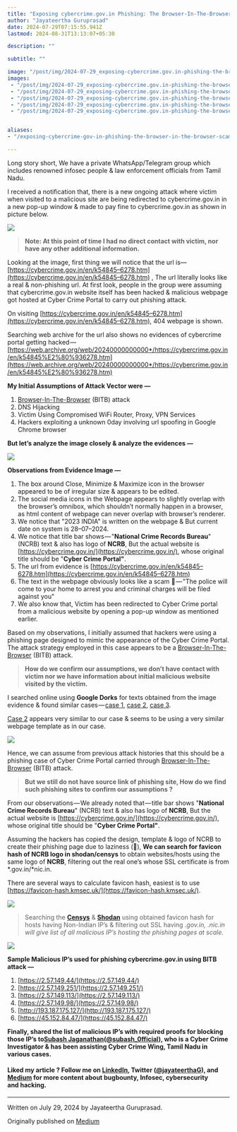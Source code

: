 ```yaml
---
title: "Exposing cybercrime.gov.in Phishing: The Browser-In-The-Browser Scam"
author: "Jayateertha Guruprasad"
date: 2024-07-29T07:15:55.941Z
lastmod: 2024-08-31T13:13:07+05:30

description: ""

subtitle: ""

image: "/post/img/2024-07-29_exposing-cybercrime.gov.in-phishing-the-browserinthebrowser-scam_4.gif" 
images:
 - "/post/img/2024-07-29_exposing-cybercrime.gov.in-phishing-the-browserinthebrowser-scam_0.jpeg"
 - "/post/img/2024-07-29_exposing-cybercrime.gov.in-phishing-the-browserinthebrowser-scam_1.jpeg"
 - "/post/img/2024-07-29_exposing-cybercrime.gov.in-phishing-the-browserinthebrowser-scam_2.png"
 - "/post/img/2024-07-29_exposing-cybercrime.gov.in-phishing-the-browserinthebrowser-scam_3.png"
 - "/post/img/2024-07-29_exposing-cybercrime.gov.in-phishing-the-browserinthebrowser-scam_4.gif"


aliases:
- "/exposing-cybercrime-gov-in-phishing-the-browser-in-the-browser-scam-0c0bad0a93d5"

---
```


Long story short, We have a private WhatsApp/Telegram group which includes renowned infosec people & law enforcement officials from Tamil Nadu.

I received a notification that, there is a new ongoing attack where victim when visited to a malicious site are being redirected to cybercrime.gov.in in a new pop-up window & made to pay fine to cybercrime.gov.in as shown in picture below.

![](/post/img/2024-07-29_exposing-cybercrime.gov.in-phishing-the-browserinthebrowser-scam_0.jpeg#layoutTextWidth)

> **Note: At this point of time I had no direct contact with victim, nor have any other additional information.**

Looking at the image, first thing we will notice that the url is— [https://cybercrime.gov.in/en/k54845–6278.htm](https://cybercrime.gov.in/en/k54845–6278.htm) , The url literally looks like a real & non-phishing url. At first look, people in the group were assuming that cybercrime.gov.in website itself has been hacked & malicious webpage got hosted at Cyber Crime Portal to carry out phishing attack.

On visiting [https://cybercrime.gov.in/en/k54845–6278.htm](https://cybercrime.gov.in/en/k54845–6278.htm), 404 webpage is shown.

Searching web archive for the url also shows no evidences of cybercrime portal getting hacked — [https://web.archive.org/web/20240000000000*/https://cybercrime.gov.in/en/k54845%E2%80%936278.htm](https://web.archive.org/web/20240000000000*/https://cybercrime.gov.in/en/k54845%E2%80%936278.htm)

**My Initial Assumptions of Attack Vector were —**

1. [Browser-In-The-Browser](https://mrd0x.com/browser-in-the-browser-phishing-attack/) (BITB) attack
2. DNS Hijacking
3. Victim Using Compromised WiFi Router, Proxy, VPN Services
4. Hackers exploiting a unknown 0day involving url spoofing in Google Chrome browser

**But let’s analyze the image closely & analyze the evidences —**

![](/post/img/2024-07-29_exposing-cybercrime.gov.in-phishing-the-browserinthebrowser-scam_1.jpeg#layoutTextWidth)

**Observations from Evidence Image —**

1. The box around Close, Minimize & Maximize icon in the browser appeared to be of irregular size & appears to be edited.
2. The social media icons in the Webpage appears to slightly overlap with the browser’s omnibox, which shouldn’t normally happen in a browser, as html content of webpage can never overlap with browser’s renderer.
3. We notice that "2023 INDIA" is written on the webpage & But current date on system is 28–07–2024.
4. We notice that title bar shows — "**National Crime Records Bureau**" (NCRB) text & also has logo of **NCRB**, But the actual website is [https://cybercrime.gov.in/](https://cybercrime.gov.in/), whose original title should be "**Cyber Crime Portal"**.
5. The url from evidence is [https://cybercrime.gov.in/en/k54845–6278.htm](https://cybercrime.gov.in/en/k54845–6278.htm) 
6. The text in the webpage obviously looks like a scam 🤣 — "The police will come to your home to arrest you and criminal charges will be filed against you"
7. We also know that, Victim has been redirected to Cyber Crime portal from a malicious website by opening a pop-up window as mentioned earlier.

Based on my observations, I initially assumed that hackers were using a phishing page designed to mimic the appearance of the Cyber Crime Portal. The attack strategy employed in this case appears to be a [Browser-In-The-Browser](https://mrd0x.com/browser-in-the-browser-phishing-attack/) (BITB) attack.

> **How do we confirm our assumptions, we don’t have contact with victim nor we have information about initial malicious website visited by the victim.**

I searched online using **Google Dorks** for texts obtained from the image evidence & found similar cases — [case 1](https://www.ctm360.com/blogs/a-browser-in-the-browser-bitb-attack-cyber-advisory-a-browser-in-the-browser-bitb-attack-100-10/), [case 2](https://shreshtait.com/blog/2024/01/national-crime-records-bureau-your-browser-has-been-locked/), [case 3](https://www.zscaler.com/blogs/security-research/browser-browser-sextortion-scam-makes-victims-pay-imitating-indian-gov).

[Case 2](https://shreshtait.com/blog/2024/01/national-crime-records-bureau-your-browser-has-been-locked/) appears very similar to our case & seems to be using a very similar webpage template as in our case.

![](/post/img/2024-07-29_exposing-cybercrime.gov.in-phishing-the-browserinthebrowser-scam_2.png#layoutTextWidth)

Hence, we can assume from previous attack histories that this should be a phishing case of Cyber Crime Portal carried through [Browser-In-The-Browser](https://mrd0x.com/browser-in-the-browser-phishing-attack/) (BITB) attack.

> **But we still do not have source link of phishing site, How do we find such phishing sites to confirm our assumptions ?**

From our observations — We already noted that — title bar shows "**National Crime Records Bureau**" (NCRB) text & also has logo of **NCRB**, But the actual website is [https://cybercrime.gov.in/](https://cybercrime.gov.in/), whose original title should be "**Cyber Crime Portal"**.

Assuming the hackers has copied the design, template & logo of NCRB to create their phishing page due to laziness (🤣), **We can search for favicon hash of NCRB logo in shodan/censys** to obtain websites/hosts using the same logo of **NCRB**, filtering out the real one’s whose SSL certificate is from *.gov.in/*nic.in.

There are several ways to calculate favicon hash, easiest is to use [https://favicon-hash.kmsec.uk/](https://favicon-hash.kmsec.uk/).

![](/post/img/2024-07-29_exposing-cybercrime.gov.in-phishing-the-browserinthebrowser-scam_3.png#layoutTextWidth)

> Searching the **[**Censys**](https://search.censys.io/search?resource=hosts&sort=RELEVANCE&per_page=25&virtual_hosts=EXCLUDE&q=services.http.response.favicons.md5_hash%3A83b07680f99f120470dbda661c87f62b)** & [**Shodan**](https://www.shodan.io/search?query=http.favicon.hash%3A1588839859) using obtained favicon hash for hosts having Non-Indian IP’s & filtering out SSL having *.gov.in, *.nic.in will give list of all malicious IP’s hosting the phishing pages at scale.**

![](/post/img/2024-07-29_exposing-cybercrime.gov.in-phishing-the-browserinthebrowser-scam_4.gif#layoutTextWidth)

**Sample Malicious IP’s used for phishing cybercrime.gov.in using BITB attack —**

1. [https://2.57.149.44/](https://2.57.149.44/)
2. [https://2.57.149.251/](https://2.57.149.251/)
3. [https://2.57.149.113/](https://2.57.149.113/)
4. [https://2.57.149.98/](https://2.57.149.98/)
5. [http://193.187.175.127/](http://193.187.175.127/)
6. [https://45.152.84.47/](https://45.152.84.47/)

**Finally, shared the list of malicious IP’s with required proofs for blocking those IP’s to**[**Subash Jaganathan**](https://www.linkedin.com/in/subash-j/?originalSubdomain=in)**(**[**@subash_0fficial**](https://x.com/subash_0fficial?lang=en)**), who is a Cyber Crime Investigator & has been assisting Cyber Crime Wing, Tamil Nadu in various cases.**

#### Liked my article ? Follow me on [LinkedIn](https://www.linkedin.com/in/jayateerthag/), Twitter ([@jayateerthaG](https://twitter.com/jayateerthag)), and [Medium](https://jayateerthag.medium.com/) for more content about bugbounty, Infosec, cybersecurity and hacking.

* * *
Written on July 29, 2024 by Jayateertha Guruprasad.

Originally published on [Medium](https://medium.com/@jayateerthag/exposing-cybercrime-gov-in-phishing-the-browser-in-the-browser-scam-0c0bad0a93d5)
